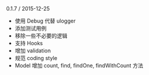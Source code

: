 0.1.7 / 2015-12-25

* 使用 Debug 代替 ulogger
* 添加测试用例
* 移除一些不必要的逻辑
* 支持 Hooks
* 增加 validation
* 规范 coding style
* Model 增加 count, find, findOne, findWithCount 方法
